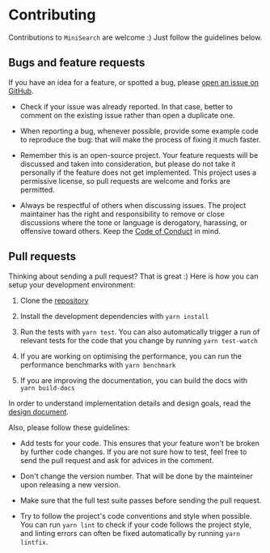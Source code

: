 # Contributing

Contributions to `MiniSearch` are welcome :) Just follow the guidelines below.

## Bugs and feature requests

If you have an idea for a feature, or spotted a bug, please [open an
issue on GitHub](https://github.com/lucaong/minisearch/issues).

  - Check if your issue was already reported. In that case, better
    to comment on the existing issue rather than open a duplicate one.

  - When reporting a bug, whenever possible, provide some example code to
    reproduce the bug: that will make the process of fixing it much faster.

  - Remember this is an open-source project. Your feature requests will be
    discussed and taken into consideration, but please do not take it
    personally if the feature does not get implemented. This project uses a
    permissive license, so pull requests are welcome and forks are permitted.

  - Always be respectful of others when discussing issues. The project
    maintainer has the right and responsibility to remove or close discussions
    where the tone or language is derogatory, harassing, or offensive toward
    others. Keep the [Code of
    Conduct](https://lucaong.github.io/minisearch/manual/CODE_OF_CONDUCT.html)
    in mind.

## Pull requests

Thinking about sending a pull request? That is great :) Here is how you can
setup your development environment:

  1. Clone the [repository](https://github.com/lucaong/minisearch)

  2. Install the development dependencies with `yarn install`

  3. Run the tests with `yarn test`. You can also automatically trigger a run of
     relevant tests for the code that you change by running `yarn test-watch`

  4. If you are working on optimising the performance, you can run the
     performance benchmarks with `yarn benchmark`

  5. If you are improving the documentation, you can build the docs with `yarn
     build-docs`

In order to understand implementation details and design goals, read the [design
document](https://lucaong.github.io/minisearch/manual/DESIGN_DOCUMENT.html).

Also, please follow these guidelines:

  - Add tests for your code. This ensures that your feature won't be broken by
    further code changes. If you are not sure how to test, feel free to send the
    pull request and ask for advices in the comment.

  - Don't change the version number. That will be done by the mainteiner upon
    releasing a new version.

  - Make sure that the full test suite passes before sending the pull request.

  - Try to follow the project's code conventions and style when possible. You
    can run `yarn lint` to check if your code follows the project style, and
    linting errors can often be fixed automatically by running `yarn lintfix`.
